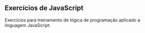 ## Exercícios de JavaScript
Exercícios para treinamento de lógica de programação aplicado a linguagem JavaScript.
